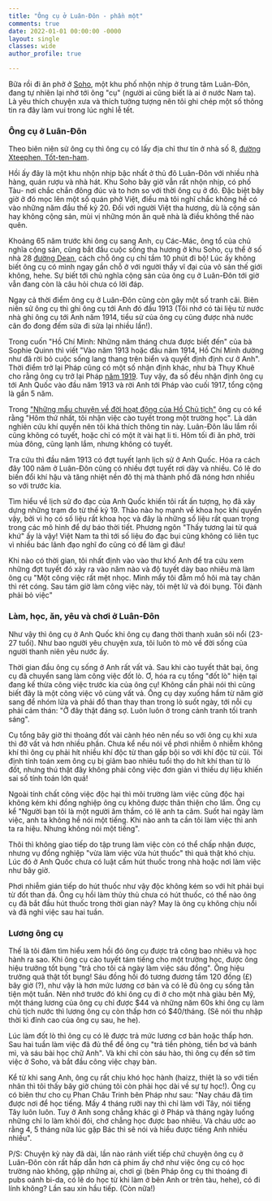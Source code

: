 ```yaml
---
title: "Ông cụ ở Luân-Đôn - phần một"
comments: true
date: 2022-01-01 00:00:00 -0000
layout: single
classes: wide
author_profile: true

---
```


Bữa rồi đi ăn phở ở [Soho](https://vi.wikipedia.org/wiki/Soho), một khu phố nhộn nhịp ở trung tâm Luân-Đôn, 
đang tự nhiên lại nhớ tới ông "cụ" (người ai cũng biết là ai ở nước Nam ta). 
Là yêu thích chuyện xưa và thích tưởng tượng nên tôi ghi chép một số thông tin ra đây làm vui trong lúc nghỉ lễ tết.

### Ông cụ ở Luân-Đôn

Theo biên niên sử ông cụ thì ông cụ có lấy địa chỉ thư tín ở nhà số 8, [đường Xteephen, Tốt-ten-ham](https://www.google.com/maps/place/Tottenham+Court+Rd+%26+Stephen+St,+London+W1T+7QT/@51.5181547,-0.1340236,17z/data=!3m1!4b1!4m5!3m4!1s0x48761b2daddd1df1:0xf11f5cf37a9acaca!8m2!3d51.5181514!4d-0.1318349).

Hồi ấy đây là một khu nhộn nhịp bậc nhất ở thủ đô Luân-Đôn với nhiều nhà hàng, quán rượu và nhà hát. 
Khu Soho bây giờ vẫn rất nhộn nhịp, có phố Tàu- nơi chắc chắn đông đúc và to hơn so với thời ông cụ ở đó. 
Đặc biệt bây giờ ở đó mọc lên một số quán phở Việt, điều mà tôi nghĩ chắc không hề có vào những năm đầu thế kỷ 20.
Đối với người Việt tha hương, dù là cộng sản hay không cộng sản, mùi vị những món ăn quê nhà là điều không thể nào quên.

Khoảng 65 năm trước khi ông cụ sang Anh, cụ Các-Mác, ông tổ của chủ nghĩa cộng sản, cũng bắt đầu cuộc sống tha hương ở khu Soho, cụ thể ở số nhà 28 [đường Dean](https://www.google.com/maps/place/Dean+St,+London+W1D+3RY/@51.5142667,-0.134924,17z/data=!3m1!4b1!4m5!3m4!1s0x487604d3259c77ff:0x7d244d6746a23bc9!8m2!3d51.514277!4d-0.1326631), cách chỗ ông cụ chỉ tầm 10 phút đi bộ! 
Lúc ấy không biết ông cụ có mình ngay gần chỗ ở với người thầy vĩ đại của vô sản thế giới không, hehe. 
Sự biết tới chủ nghĩa cộng sản của ông cụ ở Luân-Đôn tới giờ vẫn đang còn là câu hỏi chưa có lời đáp.

Ngay cả thời điểm ông cụ ở Luân-Đôn cũng còn gây một số tranh cãi. 
Biên niên sử ông cụ thì ghi ông cụ tới Anh đó đầu 1913 (Tôi nhớ có tài liệu từ nước nhà ghi ông cụ tới Anh năm 1914, 
tiểu sử của ông cụ cũng được nhà nước cân đo đong đếm sửa đi sửa lại nhiều lần!).

Trong cuốn "Hồ Chí Minh: Những năm tháng chưa được biết đến" của bà Sophie Quinn thì viết "Vào năm 1913 hoặc đầu năm 1914, Hồ Chí Minh dường như đã rời bỏ cuộc sống lang thang trên biển và quyết định định cư ở Anh".
Thời điểm trở lại Pháp cũng có một số nhận định khác, như bà Thụy Khuê cho rằng ông cụ trở lại Pháp [năm 1919](http://thuykhue.free.fr/NVGP/NVGP-01-1215-R-pdf-04.pdf). 
Tuy vậy, đa số đều nhận định ông cụ tới Anh Quốc vào đầu năm 1913 và rời Anh tới Pháp vào cuối 1917, tổng cộng là gần 5 năm.

Trong ["Những mẩu chuyện về đời hoạt động của Hồ Chủ tịch"](http://www.talawas.org/talaDB/showFile.php?res=9151&rb=08)
ông cụ có kể rằng "Hôm thứ nhất, tôi nhận việc cào tuyết trong một trường học". Là dân nghiên cứu khí quyển nên tôi khá thích thông tin này. Luân-Đôn lâu lắm rồi cũng không có tuyết,
hoặc chỉ có một ít vài hạt li ti. Hôm tối đi ăn phở, trời mùa đông, cũng lạnh lắm, nhưng không có tuyết.

Tra cứu thì đầu năm 1913 có đợt tuyết lạnh lịch sử ở Anh Quốc. Hóa ra cách đây 100 năm ở Luân-Đôn cũng có nhiều đợt tuyết rơi dày và nhiều. Có lẽ do biến đổi khí hậu và tăng nhiệt nền đô thị mà thành phố đã nóng hơn nhiều so với trước kia.

Tìm hiểu về lịch sử đo đạc của Anh Quốc khiến tôi rất ấn tượng, họ đã xây dựng những trạm đo từ thế kỷ 19.
Thảo nào họ mạnh về khoa học khí quyển vậy, bởi vì họ có số liệu rất khoa học và đây là những số liệu rất quan trọng trong
các mô hình để dự báo thời tiết. Phương ngôn "Thấy tương lai từ quá khứ" ấy là vậy!
Việt Nam ta thì tới số liệu đo đạc bụi cũng không có liên tục vì nhiều bác lãnh đạo nghĩ đo cũng có để làm gì đâu!

Khi nào có thời gian, tôi nhất định vào vào thư khố Anh để tra cứu xem những đợt tuyết đó xảy ra vào năm nào và độ tuyết dày bao nhiêu mà làm ông cụ "Một công việc rất mệt nhọc. Mình mẩy tôi đẫm mồ hôi mà tay chân thì rét cóng. Sau tám giờ làm công việc này, tôi mệt lử và đói bụng. Tôi đành phải bỏ việc"

### Làm, học, ăn, yêu và chơi ở Luân-Đôn

Như vậy thì ông cụ ở Anh Quốc khi ông cụ đang thời thanh xuân sôi nổi (23-27 tuổi). 
Như bao người yêu chuyện xưa, tôi luôn tò mò về đời sống của người thanh niên yêu nước ấy.

Thời gian đầu ông cụ sống ở Anh rất vất vả. Sau khi cào tuyết thât bại, ông cụ đã chuyển sang làm công việc đốt lò.
Ơ, hóa ra cụ tổng "đốt lò" hiện tại đang kế thừa công việc trước kia của ông cụ!
Không cần phải nói thì cũng biết đây là một công việc vô cùng vất vả. Ông cụ dạy xuống hầm từ năm giờ sang để nhóm lửa và 
phải đổ than thay than trong lò suốt ngày, tới nỗi cụ phải cảm thán: "Ở đây thật đáng sợ. Luôn luôn ở trong cảnh tranh tối tranh sáng".

Cụ tổng bây giờ thi thoảng đốt vài cành héo nên nếu so với ông cụ khi xưa thì đỡ vất vả hơn nhiều phần.
Chưa kể nếu nói về phơi nhiễm ô nhiễm không khí thì ông cụ phải hít nhiều khí độc từ than gấp bội so với khí độc từ củi.
Tôi định tính toán xem ông cụ bị giảm bao nhiêu tuổi thọ do hít khí than từ lò đốt, 
nhưng thú thật đây không phải công việc đơn giản vì thiếu dự liệu khiến sai số tính toán lớn quá!

Ngoài tính chất công việc độc hại thì môi trường làm việc cũng độc hại không kém khi đồng nghiệp ông cụ không được thân thiện cho lắm. 
Ông cụ kể "Người bạn tôi là một người âm thầm, có lẽ anh ta câm. Suốt hai ngày làm việc, anh ta không hề nói một tiếng. Khi nào anh ta cần tôi làm việc thì anh ta ra hiệu. Nhưng không nói một tiếng".

Thôi thì không giao tiếp do tập trung làm việc còn có thể chấp nhận được, nhưng vụ đồng nghiệp "vừa làm việc vừa hút thuốc" thì quả thật khó chịu. Lúc đó ở Anh Quốc chưa có luật cấm hút thuốc trong nhà hoặc nơi làm việc như bây giờ. 

Phơi nhiễm gián tiếp do hút thuốc như vậy độc không kém so với hít phải bụi từ đốt than đá. 
Ông cụ hồi làm thủy thủ chưa có hút thuốc, có thể nào ông cụ đã bắt đầu hút thuốc trong thời gian này?
May là ông cụ không chịu nổi và đã nghỉ việc sau hai tuần.

### Lương ông cụ

Thế là tôi đâm tìm hiểu xem hồi đó ông cụ được trả công bao nhiêu và học hành ra sao.
Khi ông cụ cào tuyết tám tiếng cho một trường học, được ông hiệu trưởng tốt bụng "trả cho tôi cả ngày làm việc sáu đồng".
Ông hiệu trưởng quả thật tốt bụng! Sáu đồng hồi đó tương đương tầm 120 đồng (£) bây giờ (?), như vậy là hơn mức lương cơ bản 
và có lẽ đủ ông cụ sống tằn tiện một tuần.
Nên nhớ trước đó khi ông cụ đi ở cho một nhà giàu bên Mỹ, một tháng lương của ông cụ chỉ được $44 và những năm 60s khi ông cụ làm 
chủ tịch nước thì lương ông cụ còn thấp hơn có $40/tháng. (Sẽ nói thu nhập thời kì đỉnh cao của ông cụ sau, he he).

Lúc làm đốt lò thì ông cụ có lẽ được trả mức lương cơ bản hoặc thấp hơn. Sau hai tuần làm việc đã đủ thể để ông cụ "trả tiền phòng, tiền bơ và bánh mì, và sáu bài học chữ Anh". Và khi chỉ còn sáu hào, thì ông cụ đến sở tìm việc ở Soho, và bắt đầu công việc chạy bàn.

Kể từ khi sang Anh, ông cụ rất chịu khó học hành (haizz, thiệt là so với tiền nhân thì tôi thấy bây giờ chúng tôi còn phải học dài về sự tự học!). Ông cụ có biên thư cho cụ Phan Châu Trinh bên Pháp như sau: "Nay cháu đã tìm được nơi để học tiếng. 
Mấy 4 tháng rưỡi nay thì chỉ làm với Tây, nói tiếng Tây luôn luôn. 
Tuy ở Anh song chẳng khác gì ở Pháp và tháng ngày luống những chỉ lo làm khỏi đói, chớ chẳng học được bao nhiêu. 
Và cháu ước ao rằng 4, 5 tháng nữa lúc gặp Bác thì sẽ nói và hiểu được tiếng Anh nhiều nhiều".

P/S: Chuyện kỳ này đã dài, lần nào rảnh viết tiếp chứ chuyện ông cụ ở Luân-Đôn còn rất hấp dẫn hơn cả phim ấy chớ như việc ông cụ có học trường nào không, gặp những ai, chơi gì (bên Pháp ông cụ thi thoáng đi pubs oánh bi-da, có lẽ do học từ khi làm ở bên Anh or trên tàu, hehe), có đi lính không? Lần sau xin hầu tiếp.
(Còn nữa!)

